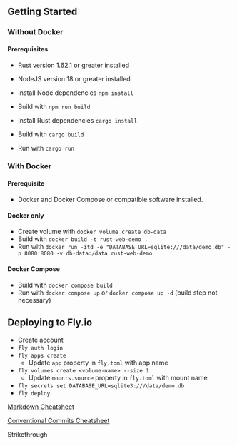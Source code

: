 ## Getting Started

### Without Docker

#### Prerequisites

* Rust version 1.62.1 or greater installed
* NodeJS version 18 or greater installed

* Install Node dependencies `npm install`
* Build with `npm run build` 
* Install Rust dependencies `cargo install`
* Build with `cargo build`
* Run with `cargo run`

### With Docker

#### Prerequisite

* Docker and Docker Compose or compatible software installed.

#### Docker only

* Create volume with `docker volume create db-data`
* Build with `docker build -t rust-web-demo .`
* Run with `docker run -itd -e "DATABASE_URL=sqlite:///data/demo.db" -p 8080:8080 -v db-data:/data rust-web-demo`

#### Docker Compose

* Build with `docker compose build`
* Run with `docker compose up` or `docker compose up -d` (build step not necessary)

## Deploying to Fly.io

* Create account
* `fly auth login`
* `fly apps create`
  * Update `app` property in `fly.toml` with app name 
* `fly volumes create <volume-name> --size 1`
  * Update `mounts.source` property in `fly.toml` with mount name
* `fly secrets set DATABASE_URL=sqlite3:///data/demo.db`
* `fly deploy`


[Markdown Cheatsheet](https://www.markdownguide.org/cheat-sheet/)

[Conventional Commits Cheatsheet](https://cheatography.com/albelop/cheat-sheets/conventional-commits/)

~~Strikethrough~~